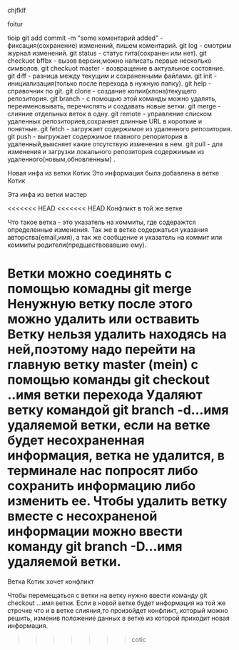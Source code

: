 chjfklf

foitur

tioip
git add commit -m "some коментарий added" - фиксация(сохранение) изменений, пишем коментарий.
git log - смотрим журнал изменений.
git status - статус гита(сохранен или нет).
git checkuot bffbx - вызов версии,можно написать первые несколько символов.
git checkuot master - возвращение в актуальное состояние.
git diff - разница между текущим и сохраненными файлами.
git init - инициализация(только после перехода в нужную папку).
git help - справочник по git.
git clone -  создание копии(клона)текущего репозитория.
git branch - с помощью этой команды можно удалять, переименовывать, перечислять и создавать новые ветки.
git merge - слияние отдельных веток в одну.
git remote - управление списком удаленных репозиториев,сохраняет длинные URL в короткие и понятные.
git fetch - загружает содержимое из удаленного репозитория.
git push - выгружает содержимое главного репоритория в удаленный,выясняет какие отсутствую изменения в нем.
git pull - для изменения и загрузки локального репозитория содержимым из удаленного(новым,обновленным) .

Новая инфа из ветки Котик 
Это информация была добавлена в ветке Котик

  Эта инфа из ветки мастер

<<<<<<< HEAD
<<<<<<< HEAD
Конфликт в той же ветке

Что такое ветка - это указатель на коммиты, где содеражтся определенные изменения. Так же в ветке содержаться указания авторства(email,имя), а так же сообщение и указатель на коммит или коммиты родители(предществовавшие ему).

Ветки можно соединять с помощью комадны git merge
Ненужную ветку после этого можно удалить или оствавить
Ветку нельзя удалить находясь на ней,поэтому надо перейти на главную ветку master (mein) с помощью команды git checkout ..имя ветки перехода
Удаляют ветку командой git branch -d...имя удаляемой ветки, если на ветке будет несохраненная информация, ветка не удалится, в терминале нас попросят либо сохранить информацию либо изменить ее.
Чтобы удалить ветку вместе с несохраненой информации можно ввести команду git branch -D...имя удаляемой ветки.
=======
Ветка Котик хочет конфликт

Чтобы перемещаться с ветки на ветку нужно ввести команду 
git checkout ...имя ветки.
Если в новой ветке будет информация на той же строчке
что  и в ветке слияния,то произойдет конфликт, который можно решить, изменив положение данных в ветке из которой приходит новая информация.
>>>>>>> cotic








